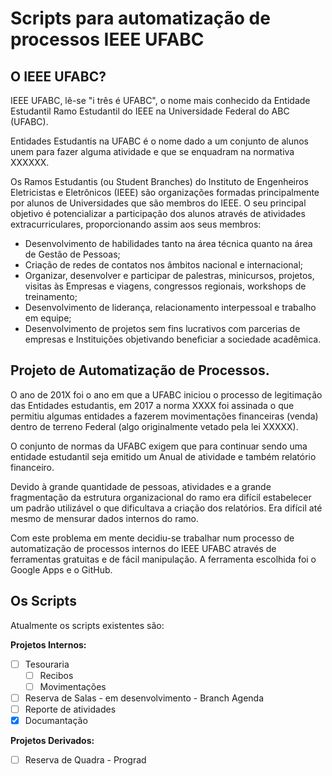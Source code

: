 # Scripts para automatização de processos IEEE UFABC

## O IEEE UFABC?

IEEE UFABC, lê-se "i três é UFABC", o nome mais conhecido da Entidade Estudantil Ramo Estudantil do IEEE na Universidade Federal do ABC (UFABC).

Entidades Estudantis na UFABC é o nome dado a um conjunto de alunos unem para fazer alguma atividade e que se enquadram na normativa XXXXXX.

 Os Ramos Estudantis (ou Student Branches) do Instituto de Engenheiros Eletricistas e Eletrônicos (IEEE) são organizações formadas principalmente por alunos de Universidades que são membros do IEEE. O seu principal objetivo é potencializar a participação dos alunos através de atividades extracurriculares, proporcionando assim aos seus membros:

- Desenvolvimento de habilidades tanto na área técnica quanto na área de Gestão de
  Pessoas;
- Criação de redes de contatos nos âmbitos nacional e internacional;
- Organizar, desenvolver e participar de palestras, minicursos, projetos, visitas às
  Empresas e viagens, congressos regionais, workshops de treinamento;
- Desenvolvimento de liderança, relacionamento interpessoal e trabalho em equipe;
- Desenvolvimento de projetos sem fins lucrativos com parcerias de empresas e
  Instituições objetivando beneficiar a sociedade acadêmica.

## Projeto de Automatização de Processos.

O ano de 201X foi o ano em que a UFABC iniciou o processo de legitimação das Entidades estudantis, em 2017 a norma XXXX foi assinada o que permitiu algumas entidades a fazerem movimentações financeiras (venda) dentro de terreno Federal (algo originalmente vetado pela lei XXXXX). 

O conjunto de normas da UFABC exigem que para continuar sendo uma entidade estudantil seja emitido um Anual de atividade e também relatório financeiro. 

Devido à grande quantidade de pessoas, atividades e a grande fragmentação da estrutura organizacional do ramo era difícil estabelecer um padrão utilizável o que dificultava a criação dos relatórios. Era difícil até mesmo de mensurar dados internos do ramo.

Com este problema em mente decidiu-se trabalhar num processo de automatização de processos internos do IEEE UFABC através de ferramentas gratuitas e de fácil manipulação. A ferramenta escolhida foi o Google Apps e o GitHub.

## Os Scripts 

Atualmente os scripts existentes são:

**Projetos Internos:**

- [ ] Tesouraria
  - [ ] Recibos
  - [ ] Movimentações
- [ ] Reserva de Salas - em desenvolvimento - Branch Agenda
- [ ] Reporte de atividades
- [x] Documantação

**Projetos Derivados:**

- [ ] Reserva de Quadra - Prograd
